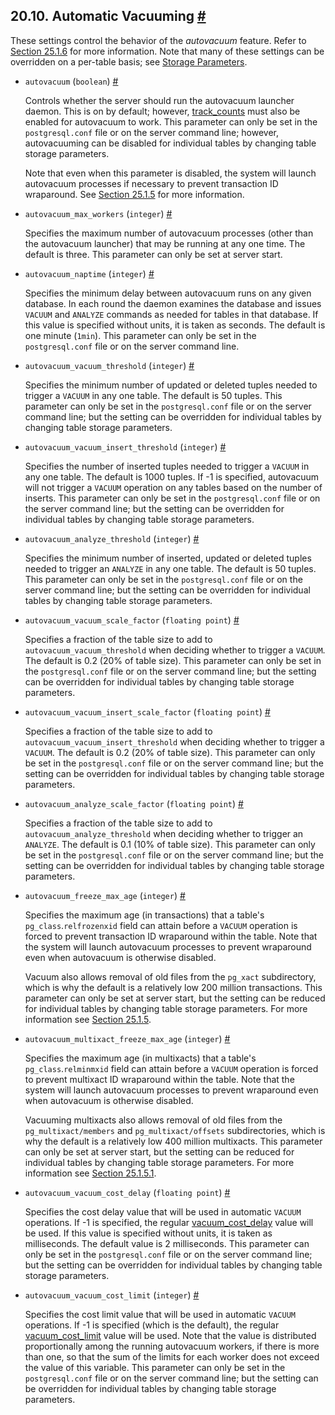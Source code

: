 ## 20.10. Automatic Vacuuming [#](#RUNTIME-CONFIG-AUTOVACUUM)

These settings control the behavior of the *autovacuum* feature. Refer to [Section 25.1.6](routine-vacuuming#AUTOVACUUM "25.1.6. The Autovacuum Daemon") for more information. Note that many of these settings can be overridden on a per-table basis; see [Storage Parameters](sql-createtable#SQL-CREATETABLE-STORAGE-PARAMETERS "Storage Parameters").

* `autovacuum` (`boolean`) [#](#GUC-AUTOVACUUM)

    Controls whether the server should run the autovacuum launcher daemon. This is on by default; however, [track\_counts](runtime-config-statistics#GUC-TRACK-COUNTS) must also be enabled for autovacuum to work. This parameter can only be set in the `postgresql.conf` file or on the server command line; however, autovacuuming can be disabled for individual tables by changing table storage parameters.

    Note that even when this parameter is disabled, the system will launch autovacuum processes if necessary to prevent transaction ID wraparound. See [Section 25.1.5](routine-vacuuming#VACUUM-FOR-WRAPAROUND "25.1.5. Preventing Transaction ID Wraparound Failures") for more information.

* `autovacuum_max_workers` (`integer`) [#](#GUC-AUTOVACUUM-MAX-WORKERS)

    Specifies the maximum number of autovacuum processes (other than the autovacuum launcher) that may be running at any one time. The default is three. This parameter can only be set at server start.

* `autovacuum_naptime` (`integer`) [#](#GUC-AUTOVACUUM-NAPTIME)

    Specifies the minimum delay between autovacuum runs on any given database. In each round the daemon examines the database and issues `VACUUM` and `ANALYZE` commands as needed for tables in that database. If this value is specified without units, it is taken as seconds. The default is one minute (`1min`). This parameter can only be set in the `postgresql.conf` file or on the server command line.

* `autovacuum_vacuum_threshold` (`integer`) [#](#GUC-AUTOVACUUM-VACUUM-THRESHOLD)

    Specifies the minimum number of updated or deleted tuples needed to trigger a `VACUUM` in any one table. The default is 50 tuples. This parameter can only be set in the `postgresql.conf` file or on the server command line; but the setting can be overridden for individual tables by changing table storage parameters.

* `autovacuum_vacuum_insert_threshold` (`integer`) [#](#GUC-AUTOVACUUM-VACUUM-INSERT-THRESHOLD)

    Specifies the number of inserted tuples needed to trigger a `VACUUM` in any one table. The default is 1000 tuples. If -1 is specified, autovacuum will not trigger a `VACUUM` operation on any tables based on the number of inserts. This parameter can only be set in the `postgresql.conf` file or on the server command line; but the setting can be overridden for individual tables by changing table storage parameters.

* `autovacuum_analyze_threshold` (`integer`) [#](#GUC-AUTOVACUUM-ANALYZE-THRESHOLD)

    Specifies the minimum number of inserted, updated or deleted tuples needed to trigger an `ANALYZE` in any one table. The default is 50 tuples. This parameter can only be set in the `postgresql.conf` file or on the server command line; but the setting can be overridden for individual tables by changing table storage parameters.

* `autovacuum_vacuum_scale_factor` (`floating point`) [#](#GUC-AUTOVACUUM-VACUUM-SCALE-FACTOR)

    Specifies a fraction of the table size to add to `autovacuum_vacuum_threshold` when deciding whether to trigger a `VACUUM`. The default is 0.2 (20% of table size). This parameter can only be set in the `postgresql.conf` file or on the server command line; but the setting can be overridden for individual tables by changing table storage parameters.

* `autovacuum_vacuum_insert_scale_factor` (`floating point`) [#](#GUC-AUTOVACUUM-VACUUM-INSERT-SCALE-FACTOR)

    Specifies a fraction of the table size to add to `autovacuum_vacuum_insert_threshold` when deciding whether to trigger a `VACUUM`. The default is 0.2 (20% of table size). This parameter can only be set in the `postgresql.conf` file or on the server command line; but the setting can be overridden for individual tables by changing table storage parameters.

* `autovacuum_analyze_scale_factor` (`floating point`) [#](#GUC-AUTOVACUUM-ANALYZE-SCALE-FACTOR)

    Specifies a fraction of the table size to add to `autovacuum_analyze_threshold` when deciding whether to trigger an `ANALYZE`. The default is 0.1 (10% of table size). This parameter can only be set in the `postgresql.conf` file or on the server command line; but the setting can be overridden for individual tables by changing table storage parameters.

* `autovacuum_freeze_max_age` (`integer`) [#](#GUC-AUTOVACUUM-FREEZE-MAX-AGE)

    Specifies the maximum age (in transactions) that a table's `pg_class`.`relfrozenxid` field can attain before a `VACUUM` operation is forced to prevent transaction ID wraparound within the table. Note that the system will launch autovacuum processes to prevent wraparound even when autovacuum is otherwise disabled.

    Vacuum also allows removal of old files from the `pg_xact` subdirectory, which is why the default is a relatively low 200 million transactions. This parameter can only be set at server start, but the setting can be reduced for individual tables by changing table storage parameters. For more information see [Section 25.1.5](routine-vacuuming#VACUUM-FOR-WRAPAROUND "25.1.5. Preventing Transaction ID Wraparound Failures").

* `autovacuum_multixact_freeze_max_age` (`integer`) [#](#GUC-AUTOVACUUM-MULTIXACT-FREEZE-MAX-AGE)

    Specifies the maximum age (in multixacts) that a table's `pg_class`.`relminmxid` field can attain before a `VACUUM` operation is forced to prevent multixact ID wraparound within the table. Note that the system will launch autovacuum processes to prevent wraparound even when autovacuum is otherwise disabled.

    Vacuuming multixacts also allows removal of old files from the `pg_multixact/members` and `pg_multixact/offsets` subdirectories, which is why the default is a relatively low 400 million multixacts. This parameter can only be set at server start, but the setting can be reduced for individual tables by changing table storage parameters. For more information see [Section 25.1.5.1](routine-vacuuming#VACUUM-FOR-MULTIXACT-WRAPAROUND "25.1.5.1. Multixacts and Wraparound").

* `autovacuum_vacuum_cost_delay` (`floating point`) [#](#GUC-AUTOVACUUM-VACUUM-COST-DELAY)

    Specifies the cost delay value that will be used in automatic `VACUUM` operations. If -1 is specified, the regular [vacuum\_cost\_delay](runtime-config-resource#GUC-VACUUM-COST-DELAY) value will be used. If this value is specified without units, it is taken as milliseconds. The default value is 2 milliseconds. This parameter can only be set in the `postgresql.conf` file or on the server command line; but the setting can be overridden for individual tables by changing table storage parameters.

* `autovacuum_vacuum_cost_limit` (`integer`) [#](#GUC-AUTOVACUUM-VACUUM-COST-LIMIT)

    Specifies the cost limit value that will be used in automatic `VACUUM` operations. If -1 is specified (which is the default), the regular [vacuum\_cost\_limit](runtime-config-resource#GUC-VACUUM-COST-LIMIT) value will be used. Note that the value is distributed proportionally among the running autovacuum workers, if there is more than one, so that the sum of the limits for each worker does not exceed the value of this variable. This parameter can only be set in the `postgresql.conf` file or on the server command line; but the setting can be overridden for individual tables by changing table storage parameters.